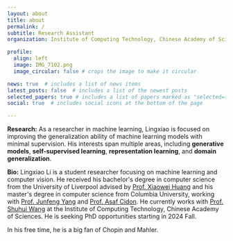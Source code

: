 ```yaml
---
layout: about
title: about
permalink: /
subtitle: Research Assistant
organization: Institute of Computing Technology, Chinese Academy of Sciences

profile:
  align: left
  image: IMG_7102.png
  image_circular: false # crops the image to make it circular

news: true  # includes a list of news items
latest_posts: false  # includes a list of the newest posts
selected_papers: true # includes a list of papers marked as "selected={true}"
social: true  # includes social icons at the bottom of the page

---
```

**Research:** As a researcher in machine learning, Lingxiao is focused on improving the generalization ability of machine learning models with minimal supervision. His interests span multiple areas, including **generative models**, **self-supervised learning**, **representation learning**, and **domain generalization**.

**Bio:** Lingxiao Li is a student researcher focusing on machine learning and computer vision. He received his bachelor's degree in computer science from the University of Liverpool advised by [Prof. Xiaowei Huang](https://cgi.csc.liv.ac.uk/~xiaowei/) and his master's degree in computer science from Columbia University, working with [Prof. Junfeng Yang](http://www.cs.columbia.edu/~junfeng/) and [Prof. Asaf Cidon](https://www.asafcidon.com/). He currently works with [Prof. Shuhui Wang](https://people.ucas.edu.cn/~wangshuhui?language=en) at the Institute of Computing Technology, Chinese Academy of Sciences. He is seeking PhD opportunities starting in 2024 Fall.

In his free time, he is a big fan of Chopin and Mahler.
